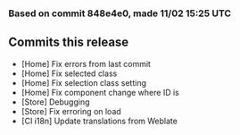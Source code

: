 ### Based on commit 848e4e0, made 11/02 15:25 UTC
## Commits this release
  - [Home] Fix errors from last commit
  - [Home] Fix selected class
  - [Home] Fix selection class setting
  - [Home] Fix component change where ID is
  - [Store] Debugging
  - [Store] Fix erroring on load
  - [CI i18n] Update translations from Weblate